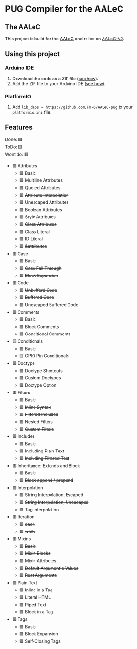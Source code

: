 # PUG Compiler for the AALeC

## The AALeC

This project is build for the [AALeC](https://github.com/informatik-aalen/AALeC-Hardware) and relies on [AALeC-V2](https://github.com/informatik-aalen/AALeC-V2).

## Using this project

### Arduino IDE

1. Download the code as a ZIP file ([see how](https://docs.github.com/en/repositories/working-with-files/using-files/downloading-source-code-archives)).
2. Add the ZIP file to your Arduino IDE ([see how](https://support.arduino.cc/hc/en-us/articles/5145457742236-Add-libraries-to-Arduino-IDE#importing-a-.zip-library)).

### PlatformIO

1. Add `lib_deps = https://github.com/FX-6/AALeC-pug` to your `platformio.ini` file.

## Features

Done: 🟩 \
ToDo: 🟨 \
Wont do: 🟥

- 🟩 Attributes
  - 🟩 Basic
  - 🟩 Multiline Attributes
  - 🟩 Quoted Attributes
  - 🟥 ~~Attribute Interpolation~~
  - 🟩 Unescaped Attributes
  - 🟩 Boolean Attributes
  - 🟥 ~~Style Attributes~~
  - 🟥 ~~Class Attributes~~
  - 🟩 Class Literal
  - 🟩 ID Literal
  - 🟥 ~~&attributes~~
- 🟥 ~~Case~~
  - 🟥 ~~Basic~~
  - 🟥 ~~Case Fall Through~~
  - 🟥 ~~Block Expansion~~
- 🟥 ~~Code~~
  - 🟥 ~~Unbufferd Code~~
  - 🟥 ~~Buffered Code~~
  - 🟥 ~~Unescaped Buffered Code~~
- 🟩 Comments
  - 🟩 Basic
  - 🟩 Block Comments
  - 🟩 Conditional Comments
- 🟨 Conditionals
  - 🟥 ~~Basic~~
  - 🟨 GPIO Pin Conditionals
- 🟩 Doctype
  - 🟩 Doctype Shortcuts
  - 🟩 Custom Doctypes
  - 🟩 Doctype Option
- 🟥 ~~Filters~~
  - 🟥 ~~Basic~~
  - 🟥 ~~Inline Syntax~~
  - 🟥 ~~Filtered Includes~~
  - 🟥 ~~Nested Filters~~
  - 🟥 ~~Custom Filters~~
- 🟩 Includes
  - 🟩 Basic
  - 🟩 Including Plain Text
  - 🟥 ~~Including Filtered Text~~
- 🟥 ~~Inheritance: Extends and Block~~
  - 🟥 ~~Basic~~
  - 🟥 ~~Block append / prepend~~
- 🟩 Interpolation
  - 🟥 ~~String Interpolation, Escaped~~
  - 🟥 ~~String Interpolation, Unescaped~~
  - 🟩 Tag Interpolation
- 🟥 ~~Iteration~~
  - 🟥 ~~each~~
  - 🟥 ~~while~~
- 🟥 ~~Mixins~~
  - 🟥 ~~Basic~~
  - 🟥 ~~Mixin Blocks~~
  - 🟥 ~~Mixin Attributes~~
  - 🟥 ~~Default Argument's Values~~
  - 🟥 ~~Rest Arguments~~
- 🟩 Plain Text
  - 🟩 Inline in a Tag
  - 🟩 Literal HTML
  - 🟩 Piped Text
  - 🟩 Block in a Tag
- 🟩 Tags
  - 🟩 Basic
  - 🟩 Block Expansion
  - 🟩 Self-Closing Tags
